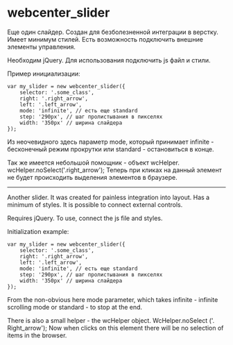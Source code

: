 # webcenter_slider

Еще один слайдер. Создан для безболезненной интеграции в верстку. Имеет минимум стилей. Есть возможность подключить внешние элементы управления.

Необходим jQuery. Для использования подключить js файл и стили.

Пример инициализации:

	var my_slider = new webcenter_slider({
		selector: '.some_class',
		right: '.right_arrow', 
		left: '.left_arrow', 
		mode: 'infinite', // есть еще standard
		step: '290px', // шаг пролистывания в пикселях
		width: '350px' // ширина слайдера
	});
  
Из неочевидного здесь параметр mode, который принимает infinite - бесконечный режим прокрутки или standard - остановиться в конце.
  
Так же имеется небольшой помощник - объект wcHelper. 
wcHelper.noSelect('.right_arrow'); 
Теперь при кликах на данный элемент не будет происходить выделения элементов в браузере.


----------------------------------------------------


Another slider. It was created for painless integration into layout. Has a minimum of styles. It is possible to connect external controls.

Requires jQuery. To use, connect the js file and styles.

Initialization example:

	var my_slider = new webcenter_slider({
		selector: '.some_class',
		right: '.right_arrow', 
		left: '.left_arrow', 
		mode: 'infinite', // есть еще standard
		step: '290px', // шаг пролистывания в пикселях
		width: '350px' // ширина слайдера
	});
  
  From the non-obvious here mode parameter, which takes infinite - infinite scrolling mode or standard - to stop at the end.
  
  
There is also a small helper - the wcHelper object.
WcHelper.noSelect ('. Right_arrow');
Now when clicks on this element there will be no selection of items in the browser.
